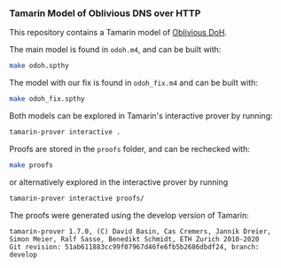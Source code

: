 ### Tamarin Model of Oblivious DNS over HTTP

This repository contains a Tamarin model of [Oblivious DoH](https://tools.ietf.org/html/draft-pauly-dprive-oblivious-doh-04).



The main model is found in `odoh.m4`, and can be built with:

```bash
make odoh.spthy
```

The model with our fix is found in `odoh_fix.m4` and can be built with:

```bash
make odoh_fix.spthy
```

Both models can be explored in Tamarin's interactive prover by running:

```bash
tamarin-prover interactive .
```

Proofs are stored in the `proofs` folder, and can be rechecked with:

```bash
make proofs
```

or alternatively explored in the interactive prover by running

```bash
tamarin-prover interactive proofs/
```

The proofs were generated using the develop version of Tamarin:

```
tamarin-prover 1.7.0, (C) David Basin, Cas Cremers, Jannik Dreier, Simon Meier, Ralf Sasse, Benedikt Schmidt, ETH Zurich 2010-2020
Git revision: 51ab611883cc99f07967d46fe6fb5b2686dbdf24, branch: develop
```
